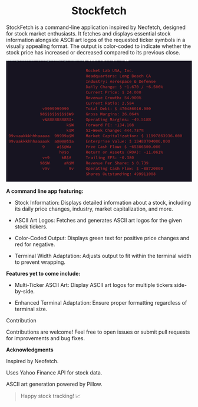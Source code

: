 <div align="center">

# Stockfetch
</div>
StockFetch is a command-line application inspired by Neofetch, designed for stock market enthusiasts. It fetches and displays essential stock information alongside ASCII art logos of the requested ticker symbols in a visually appealing format. The output is color-coded to indicate whether the stock price has increased or decreased compared to its previous close.

![RKLB Screenie](./RKLB-Screenshot)

**A command line app featuring:**

 - Stock Information: Displays detailed information about a stock, including its daily price changes, industry, market capitalization, and more.

 - ASCII Art Logos: Fetches and generates ASCII art logos for the given stock tickers.

 - Color-Coded Output: Displays green text for positive price changes and red for negative.

 - Terminal Width Adaptation: Adjusts output to fit within the terminal width to prevent wrapping.

**Features yet to come include:**

 - Multi-Ticker ASCII Art: Display ASCII art logos for multiple tickers side-by-side.

 - Enhanced Terminal Adaptation: Ensure proper formatting regardless of terminal size.

Contribution

Contributions are welcome! Feel free to open issues or submit pull requests for improvements and bug fixes.

**Acknowledgments**

Inspired by Neofetch.

Uses Yahoo Finance API for stock data.

ASCII art generation powered by Pillow.

> Happy stock tracking! 📈

